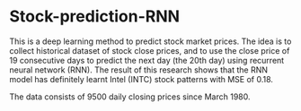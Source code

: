 # Stock-prediction-RNN

This is a deep learning method to predict stock market prices.
The idea is to collect historical dataset of stock close prices, and to use the close price of 19 consecutive days to predict the next day (the 20th day) using recurrent neural network (RNN).
The result of this research shows that the RNN model has definitely learnt Intel (INTC) stock patterns with MSE of 0.18.

The data consists of 9500 daily closing prices since March 1980.
